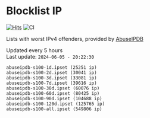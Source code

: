 # Blocklist IP

[![Hits](https://hits.seeyoufarm.com/api/count/incr/badge.svg?url=https%3A%2F%2Fgithub.com%2Fborestad%2Fblocklist-ip%2F&count_bg=%2379C83D&title_bg=%23555555&icon=&icon_color=%23E7E7E7&title=hits&edge_flat=false)](https://hits.seeyoufarm.com)  ![CI](https://img.shields.io/github/workflow/status/borestad/blocklist-ip/CI?style=flat-square)

Lists with worst IPv4 offenders, provided by [AbuseIPDB](https://www.abuseipdb.com/)

<!-- FOOTER-PLACEHOLDER -->
Updated every 5 hours<br>
Last update: `2024-06-05 - 20:22:30`
```
abuseipdb-s100-1d.ipset (25251 ip)
abuseipdb-s100-2d.ipset (30041 ip)
abuseipdb-s100-3d.ipset (33081 ip)
abuseipdb-s100-7d.ipset (39616 ip)
abuseipdb-s100-30d.ipset (60076 ip)
abuseipdb-s100-60d.ipset (80425 ip)
abuseipdb-s100-90d.ipset (104688 ip)
abuseipdb-s100-120d.ipset (125765 ip)
abuseipdb-s100-all.ipset (549806 ip)
```
